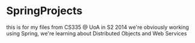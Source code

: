 SpringProjects
==============

this is for my files from CS335 @ UoA in S2 2014
we're obviously working using Spring,
we're learning about Distributed Objects and Web Services
